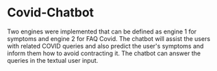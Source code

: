 # Covid-Chatbot

Two engines were implemented that can be defined as engine 1 for symptoms and engine 2 for FAQ Covid.​ The chatbot will assist the users with related COVID queries and also predict the user's symptoms and inform them how to avoid contracting it. The chatbot can answer the queries in the textual user input.
